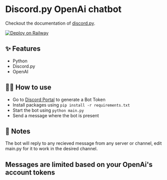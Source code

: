 # Discord.py OpenAi chatbot

Checkout the documentation of [discord.py](https://discordpy.readthedocs.io/en/stable/).

[![Deploy on Railway](https://railway.app/button.svg)](https://railway.app/new/template/A1ITLr?referralCode=yCeAZZ)

## ✨ Features

- Python
- Discord.py
- OpenAI

## 💁‍♀️ How to use

- Go to [Discord Portal](https://discord.com/developers/applications) to generate a Bot Token
- Install packages using `pip install -r requirements.txt`
- Start the bot using `python main.py`
- Send a message where the bot is present

## 📝 Notes

The bot will reply to any recieved message from any server or channel, edit main.py for it to work in the desired channel.

## Messages are limited based on your OpenAi's account tokens
